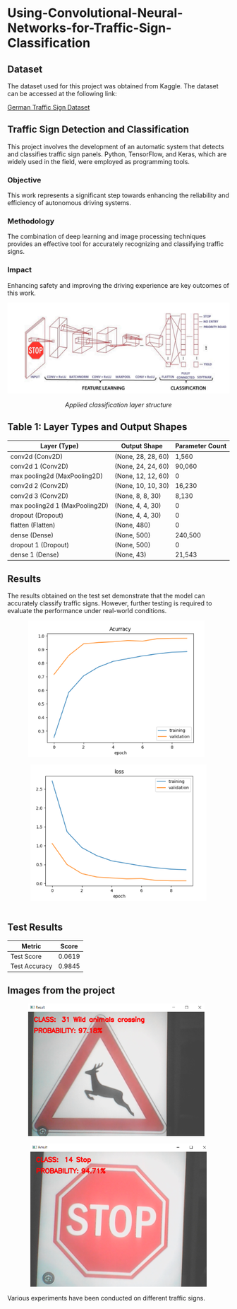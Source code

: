 # Using-Convolutional-Neural-Networks-for-Traffic-Sign-Classification
## Dataset

The dataset used for this project was obtained from Kaggle. The dataset can be accessed at the following link:

[German Traffic Sign Dataset]([kaggle.com/link/to/dataset](https://www.kaggle.com/datasets/harbhajansingh21/german-traffic-sign-dataset/code))

## Traffic Sign Detection and Classification

This project involves the development of an automatic system that detects and classifies traffic sign panels. Python, TensorFlow, and Keras, which are widely used in the field, were employed as programming tools.

### Objective
This work represents a significant step towards enhancing the reliability and efficiency of autonomous driving systems.

### Methodology
The combination of deep learning and image processing techniques provides an effective tool for accurately recognizing and classifying traffic signs.

### Impact
Enhancing safety and improving the driving experience are key outcomes of this work.

<div align="center">
  <img src="images/Resim52.PNG" alt="Example Image">
  <p><em>Applied classification layer structure</em></p>
</div>

## Table 1: Layer Types and Output Shapes

| Layer (Type)       | Output Shape    | Parameter Count |
|--------------------|-----------------|-----------------|
| conv2d (Conv2D)    | (None, 28, 28, 60) | 1,560           |
| conv2d 1 (Conv2D)  | (None, 24, 24, 60) | 90,060          |
| max pooling2d (MaxPooling2D) | (None, 12, 12, 60) | 0           |
| conv2d 2 (Conv2D)  | (None, 10, 10, 30) | 16,230          |
| conv2d 3 (Conv2D)  | (None, 8, 8, 30)   | 8,130           |
| max pooling2d 1 (MaxPooling2D) | (None, 4, 4, 30) | 0            |
| dropout (Dropout)  | (None, 4, 4, 30)   | 0               |
| flatten (Flatten)  | (None, 480)       | 0               |
| dense (Dense)      | (None, 500)       | 240,500         |
| dropout 1 (Dropout)| (None, 500)       | 0               |
| dense 1 (Dense)    | (None, 43)        | 21,543          |

## Results

The results obtained on the test set demonstrate that the model can accurately classify traffic signs. However, further testing is required to evaluate the performance under real-world conditions.
<div align="center">
  <div style="display: inline-block; margin-right: 10px;">
    <img src="images/Resim46.PNG" alt="Result1" width="400">
    <p><em></em></p>
  </div>
  <div style="display: inline-block;">
    <img src="images/Resim47.PNG" alt="Result2" width="400">
    <p><em></em></p>
  </div>
</div>

## Test Results

| Metric         | Score            |
|----------------|------------------|
| Test Score     | 0.0619           |
| Test Accuracy  | 0.9845           |

## Images from the project

<div align="center">
  <div style="display: inline-block; margin-right: 10px;">
    <img src="images/Resim51.PNG" alt="Result1" width="400">
    <p><em></em></p>
  </div>
  <div style="display: inline-block;">
    <img src="images/Resim50.PNG" alt="Result2" width="400">
    <p><em></em></p>
  </div>
</div>
Various experiments have been conducted on different traffic signs.
